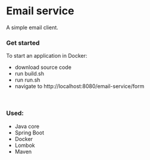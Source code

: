 # Email service
A simple email client.
### Get started
To start an application in Docker:
* download source code
* run build.sh
* run run.sh
* navigate to http://localhost:8080/email-service/form
<br>

### Used:
* Java core
* Spring Boot
* Docker
* Lombok
* Maven

